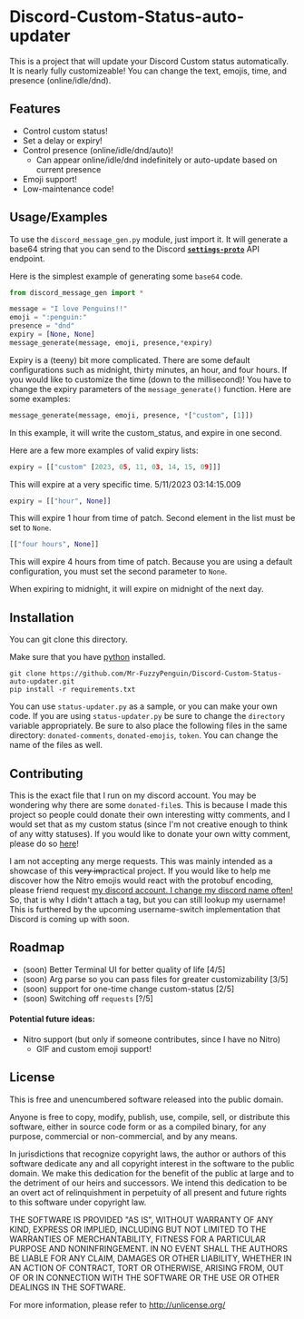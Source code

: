 
# Discord-Custom-Status-auto-updater

This is a project that will update your Discord Custom status automatically. It is nearly fully customizeable! You can change the text, emojis, time, and presence (online/idle/dnd).




## Features

- Control custom status!
- Set a delay or expiry!
- Control presence (online/idle/dnd/auto)!
    - Can appear online/idle/dnd indefinitely or auto-update based on current presence
- Emoji support!
- Low-maintenance code!


## Usage/Examples
To use the `discord_message_gen.py` module, just import it. It will generate a base64 string that you can send to the Discord [__`settings-proto`__]("https://discord.com/api/v9/users/@me/settings-proto/1") API endpoint.

Here is the simplest example of generating some `base64` code.
```py
from discord_message_gen import *

message = "I love Penguins!!"
emoji = ":penguin:"
presence = "dnd"
expiry = [None, None]
message_generate(message, emoji, presence,*expiry)
```

Expiry is a (teeny) bit more complicated. There are some default configurations such as midnight, thirty minutes, an hour, and four hours. If you would like to customize the time (down to the millisecond)! You have to change the expiry parameters of the `message_generate()` function. Here are some examples:

```py
message_generate(message, emoji, presence, *["custom", [1]])
```
In this example, it will write the custom_status, and expire in one second.

Here are a few more examples of valid expiry lists:
```py
expiry = [["custom" [2023, 05, 11, 03, 14, 15, 09]]]
```
This will expire at a very specific time. 5/11/2023 03:14:15.009

```py
expiry = [["hour", None]]
```
This will expire 1 hour from time of patch. Second element in the list must be set to `None`.

```py
[["four hours", None]]
```
This will expire 4 hours from time of patch. Because you are using a default configuration, you must set the second parameter to `None`.

When expiring to midnight, it will expire on midnight of the next day.

## Installation

You can git clone this directory.

Make sure that you have [python](https://www.python.org/downloads/) installed.
```
git clone https://github.com/Mr-FuzzyPenguin/Discord-Custom-Status-auto-updater.git
pip install -r requirements.txt
```

You can use `status-updater.py` as a sample, or you can make your own code. If you are using `status-updater.py` be sure to change the `directory` variable appropriately. Be sure to also place the following files in the same directory: `donated-comments`, `donated-emojis`, `token`. You can change the name of the files as well. 
## Contributing
This is the exact file that I run on my discord account. You may be wondering why there are some `donated-file`s. This is because I made this project so people could donate their own interesting witty comments, and I would set that as my custom status (since I'm not creative enough to think of any witty statuses). If you would like to donate your own witty comment, please do so [here](https://forms.gle/MEC4ZDRdkSATmgM1A)!

I am not accepting any merge requests. This was mainly intended as a showcase of this ~~very im~~practical project. If you would like to help me discover how the Nitro emojis would react with the protobuf encoding, please friend request [my discord account. I change my discord name often!](https://discordlookup.com/user/499285426369069079) So, that is why I didn't attach a tag, but you can still lookup my username! This is furthered by the upcoming username-switch implementation that Discord is coming up with soon.
## Roadmap

- (soon) Better Terminal UI for better quality of life [4/5]
- (soon) Arg parse so you can pass files for greater customizability [3/5]
- (soon) support for one-time change custom-status [2/5]
- (soon) Switching off `requests` [?/5]

#### Potential future ideas:
- Nitro support (but only if someone contributes, since I have no Nitro)
    - GIF and custom emoji support!


## License

This is free and unencumbered software released into the public domain.

Anyone is free to copy, modify, publish, use, compile, sell, or
distribute this software, either in source code form or as a compiled
binary, for any purpose, commercial or non-commercial, and by any
means.

In jurisdictions that recognize copyright laws, the author or authors
of this software dedicate any and all copyright interest in the
software to the public domain. We make this dedication for the benefit
of the public at large and to the detriment of our heirs and
successors. We intend this dedication to be an overt act of
relinquishment in perpetuity of all present and future rights to this
software under copyright law.

THE SOFTWARE IS PROVIDED "AS IS", WITHOUT WARRANTY OF ANY KIND,
EXPRESS OR IMPLIED, INCLUDING BUT NOT LIMITED TO THE WARRANTIES OF
MERCHANTABILITY, FITNESS FOR A PARTICULAR PURPOSE AND NONINFRINGEMENT.
IN NO EVENT SHALL THE AUTHORS BE LIABLE FOR ANY CLAIM, DAMAGES OR
OTHER LIABILITY, WHETHER IN AN ACTION OF CONTRACT, TORT OR OTHERWISE,
ARISING FROM, OUT OF OR IN CONNECTION WITH THE SOFTWARE OR THE USE OR
OTHER DEALINGS IN THE SOFTWARE.

For more information, please refer to <http://unlicense.org/>

